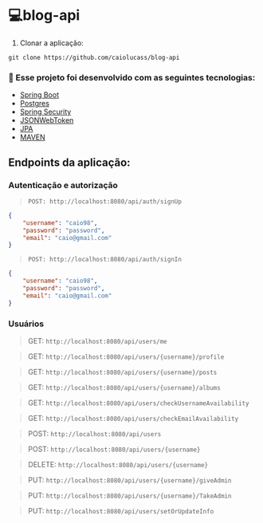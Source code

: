 # 💻blog-api

1. Clonar a aplicação:

`git clone https://github.com/caiolucass/blog-api`

### 🔨 Esse projeto foi desenvolvido com as seguintes tecnologias:

- [Spring Boot](https://spring.io/)
- [Postgres](https://www.postgresql.org/)
- [Spring Security](https://spring.io/projects/spring-security)
- [JSONWebToken](https://jwt.io/)
- [JPA](https://spring.io/projects/spring-data-jpa)
- [MAVEN](https://maven.apache.org/)

## Endpoints da aplicação:

### Autenticação e autorização

> `POST: http://localhost:8080/api/auth/signUp`

```json
{
	"username": "caio98",
	"password": "password",
	"email": "caio@gmail.com"
}

```
> `POST: http://localhost:8080/api/auth/signIn`

```json
{
	"username": "caio98",
	"password": "password",
	"email": "caio@gmail.com"
}

```
### Usuários

> GET: `http://localhost:8080/api/users/me`

> GET: `http://localhost:8080/api/users/{username}/profile`

> GET: `http://localhost:8080/api/users/{username}/posts`

> GET: `http://localhost:8080/api/users/{username}/albums`

> GET: `http://localhost:8080/api/users/checkUsernameAvailability`

> GET: `http://localhost:8080/api/users/checkEmailAvailability`

> POST: `http://localhost:8080/api/users`

> POST: `http://localhost:8080/api/users/{username}`

> DELETE: `http://localhost:8080/api/users/{username}`

> PUT: `http://localhost:8080/api/users/{username}/giveAdmin`

> PUT: `http://localhost:8080/api/users/{username}/TakeAdmin`

> PUT: `http://localhost:8080/api/users/setOrUpdateInfo`


